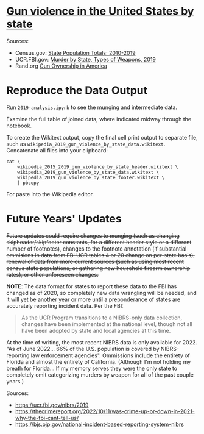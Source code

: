 # [Gun violence in the United States by state](https://en.wikipedia.org/wiki/Gun_violence_in_the_United_States_by_state)

Sources:

- Census.gov: [State Population Totals: 2010-2019](https://www.census.gov/data/datasets/time-series/demo/popest/2010s-state-total.html)
- UCR.FBI.gov: [Murder by State, Types of Weapons, 2019](https://ucr.fbi.gov/crime-in-the-u.s/2019/crime-in-the-u.s.-2019/tables/table-20)
- Rand.org [Gun Ownership in America](https://www.rand.org/research/gun-policy/gun-ownership.html)

# Reproduce the Data Output

Run `2019-analysis.ipynb` to see the munging and intermediate data.

Examine the full table of joined data, where indicated midway through the notebook.

To create the Wikitext output, copy the final cell print output to separate file, such as
`wikipedia_2019_gun_violence_by_state_data.wikitext`. Concatenate all files into your clipboard:

```
cat \
    wikipedia_2015_2019_gun_violence_by_state_header.wikitext \
    wikipedia_2019_gun_violence_by_state_data.wikitext \
    wikipedia_2019_gun_violence_by_state_footer.wikitext \
    | pbcopy
```

For paste into the Wikipedia editor.

# Future Years' Updates

~~Future updates could require changes to munging (such as changing skipheader/skipfooter constants,
for a different header style or a different number of footnotes), changes to the footnote annotation
(if substantial ommisions in data from FBI UCR tables 4 or 20 change on per-state basis), renewal of data
from more current sources (such as using most recent census state populations, or gathering new household
firearm ownership rates), or other unforeseen changes.~~

**NOTE**: The data format for states to report these data to the FBI has changed as of 2020, so completely
new data wrangling will be needed, and it will yet be another year or more until a preponderance of states
are accurately reporting incident data. Per the FBI:

> As the UCR Program transitions to a NIBRS-only data collection, changes have been implemented at the national level,
> though not all have been adopted by state and local agencies at this time.

At the time of writing, the most recent NIBRS data is only available for 2022. "As of June 2022...
66% of the U.S. population is covered by NIBRS-reporting law enforcement agencies". Ommissions include
the entirety of Florida and almost the entirety of California.
(Although I'm not holding my breath for Florida... If my memory serves they were the only state to completely omit
categorizing murders by weapon for all of the past couple years.)

Sources:
- https://ucr.fbi.gov/nibrs/2019
- https://thecrimereport.org/2022/10/11/was-crime-up-or-down-in-2021-why-the-fbi-cant-tell-us/
- https://bjs.ojp.gov/national-incident-based-reporting-system-nibrs
